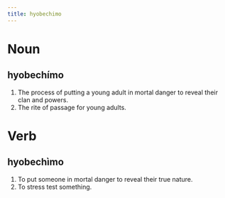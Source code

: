 ```yaml
---
title: hyobechimo
---
```


Noun
================================

hyobechímo
----------------

1. The process of putting a young adult in mortal danger to reveal their clan and powers.
2. The rite of passage for young adults.

Verb
================================

hyobechìmo
----------------

1. To put someone in mortal danger to reveal their true nature.
2. To stress test something.
